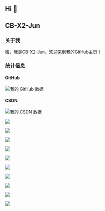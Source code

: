 ## Hi 👋

## CB-X2-Jun

### 关于我
嗨，我是CB-X2-Jun，欢迎来到我的GitHub主页！

### 统计信息

#### GitHub
![我的 GitHub 数据](https://stats.justsong.cn/api/github?username=CB-X2-Jun&theme=ayu-mirage&lang=zh-CN)

#### CSDN
![我的 CSDN 数据](https://stats.justsong.cn/api/csdn?id=JunZhou_&theme=ayu-mirage&lang=zh-CN)

![](https://stats.justsong.cn/api/website/?url=https://github.com&style=flat)

![](https://stats.justsong.cn/api/website/?url=https://www.luogu.com.cn&style=flat)

![](https://stats.justsong.cn/api/website/?url=https://atcoder.jp&style=flat)

![](https://stats.justsong.cn/api/website/?url=https://codeforces.com&style=flat)

![](https://stats.justsong.cn/api/website/?url=https://uva.onlinejudge.org&style=flat)

![](https://stats.justsong.cn/api/website/?url=https://hackerrank.com&style=flat)

![](https://stats.justsong.cn/api/website/?url=https://vjudge.net&style=flat)

![](https://stats.justsong.cn/api/website/?url=https://cb-x2-jun.github.io&style=flat)

![](https://stats.justsong.cn/api/website/?url=https://cb-x2-jun.nic.kg&style=flat)

![](https://stats.justsong.cn/api/website/?url=https://www.cb-x2-jun.run.place&style=flat)

<!--
**CB-X2-Jun/CB-X2-Jun** is a ✨ _special_ ✨ repository because its `README.md` (this file) appears on your GitHub profile.

Here are some ideas to get you started:

- 🔭 I’m currently working on ...
- 🌱 I’m currently learning ...
- 👯 I’m looking to collaborate on ...
- 🤔 I’m looking for help with ...
- 💬 Ask me about ...
- 📫 How to reach me: ...
- 😄 Pronouns: ...
- ⚡ Fun fact: ...
-->
